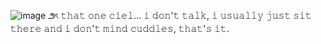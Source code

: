 ![image](https://github.com/user-attachments/assets/a1b03a6b-b44d-406a-b299-9d24d2716a7b)
౨ৎ 𝚝𝚑𝚊𝚝 𝚘𝚗𝚎 𝚌𝚒𝚎𝚕... 𝚒 𝚍𝚘𝚗'𝚝 𝚝𝚊𝚕𝚔, 𝚒 𝚞𝚜𝚞𝚊𝚕𝚕𝚢 𝚓𝚞𝚜𝚝 𝚜𝚒𝚝 𝚝𝚑𝚎𝚛𝚎 𝚊𝚗𝚍 𝚒 𝚍𝚘𝚗'𝚝 𝚖𝚒𝚗𝚍 𝚌𝚞𝚍𝚍𝚕𝚎𝚜, 𝚝𝚑𝚊𝚝'𝚜 𝚒𝚝.
